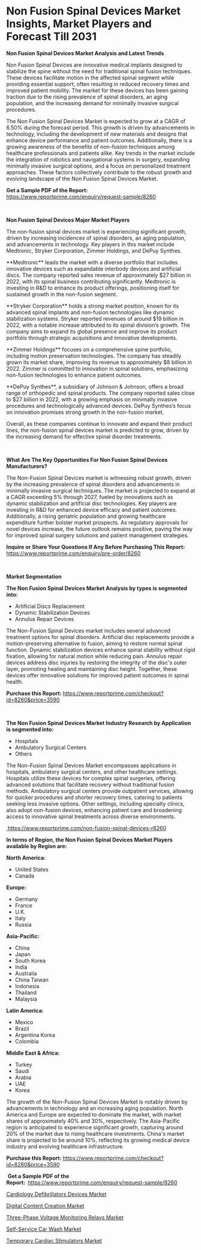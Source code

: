 <p><h1>Non Fusion Spinal Devices Market Insights, Market Players and Forecast Till 2031</h1></p><p><strong>Non Fusion Spinal Devices Market Analysis and Latest Trends</strong></p>
<p><p>Non Fusion Spinal Devices are innovative medical implants designed to stabilize the spine without the need for traditional spinal fusion techniques. These devices facilitate motion in the affected spinal segment while providing essential support, often resulting in reduced recovery times and improved patient mobility. The market for these devices has been gaining traction due to the rising prevalence of spinal disorders, an aging population, and the increasing demand for minimally invasive surgical procedures.</p><p>The Non Fusion Spinal Devices Market is expected to grow at a CAGR of 6.50% during the forecast period. This growth is driven by advancements in technology, including the development of new materials and designs that enhance device performance and patient outcomes. Additionally, there is a growing awareness of the benefits of non-fusion techniques among healthcare professionals and patients alike. Key trends in the market include the integration of robotics and navigational systems in surgery, expanding minimally invasive surgical options, and a focus on personalized treatment approaches. These factors collectively contribute to the robust growth and evolving landscape of the Non Fusion Spinal Devices Market.</p></p>
<p><strong>Get a Sample PDF of the Report:&nbsp;</strong> <a href="https://www.reportprime.com/enquiry/request-sample/8260">https://www.reportprime.com/enquiry/request-sample/8260</a></p>
<p>&nbsp;</p>
<p><strong>Non Fusion Spinal Devices Major Market Players</strong></p>
<p><p>The non-fusion spinal devices market is experiencing significant growth, driven by increasing incidences of spinal disorders, an aging population, and advancements in technology. Key players in this market include Medtronic, Stryker Corporation, Zimmer Holdings, and DePuy Synthes.</p><p>**Medtronic** leads the market with a diverse portfolio that includes innovative devices such as expandable interbody devices and artificial discs. The company reported sales revenue of approximately $27 billion in 2022, with its spinal business contributing significantly. Medtronic is investing in R&D to enhance its product offerings, positioning itself for sustained growth in the non-fusion segment.</p><p>**Stryker Corporation** holds a strong market position, known for its advanced spinal implants and non-fusion technologies like dynamic stabilization systems. Stryker reported revenues of around $19 billion in 2022, with a notable increase attributed to its spinal division’s growth. The company aims to expand its global presence and improve its product portfolio through strategic acquisitions and innovative developments.</p><p>**Zimmer Holdings** focuses on a comprehensive spine portfolio, including motion preservation technologies. The company has steadily grown its market share, improving its revenue to approximately $8 billion in 2022. Zimmer is committed to innovation in spinal solutions, emphasizing non-fusion technologies to enhance patient outcomes.</p><p>**DePuy Synthes**, a subsidiary of Johnson & Johnson, offers a broad range of orthopedic and spinal products. The company reported sales close to $27 billion in 2022, with a growing emphasis on minimally invasive procedures and technologically advanced devices. DePuy Synthes’s focus on innovation promises strong growth in the non-fusion market.</p><p>Overall, as these companies continue to innovate and expand their product lines, the non-fusion spinal devices market is predicted to grow, driven by the increasing demand for effective spinal disorder treatments.</p></p>
<p>&nbsp;</p>
<p><strong>What Are The Key Opportunities For Non Fusion Spinal Devices Manufacturers?</strong></p>
<p><p>The Non-Fusion Spinal Devices market is witnessing robust growth, driven by the increasing prevalence of spinal disorders and advancements in minimally invasive surgical techniques. The market is projected to expand at a CAGR exceeding 5% through 2027, fueled by innovations such as dynamic stabilization and artificial disc technologies. Key players are investing in R&D for enhanced device efficacy and patient outcomes. Additionally, a rising geriatric population and growing healthcare expenditure further bolster market prospects. As regulatory approvals for novel devices increase, the future outlook remains positive, paving the way for improved spinal surgery solutions and patient management strategies.</p></p>
<p><strong>Inquire or Share Your Questions If Any Before Purchasing This Report:</strong> <a href="https://www.reportprime.com/enquiry/pre-order/8260">https://www.reportprime.com/enquiry/pre-order/8260</a></p>
<p>&nbsp;</p>
<p><strong>Market Segmentation</strong></p>
<p><strong>The Non Fusion Spinal Devices Market Analysis by types is segmented into:</strong></p>
<p><ul><li>Artificial Discs Replacement</li><li>Dynamic Stabilization Devices</li><li>Annulus Repair Devices</li></ul></p>
<p><p>The Non-Fusion Spinal Devices market includes several advanced treatment options for spinal disorders. Artificial disc replacements provide a motion-preserving alternative to fusion, aiming to restore normal spinal function. Dynamic stabilization devices enhance spinal stability without rigid fixation, allowing for natural motion while reducing pain. Annulus repair devices address disc injuries by restoring the integrity of the disc's outer layer, promoting healing and maintaining disc height. Together, these devices offer innovative solutions for improved patient outcomes in spinal health.</p></p>
<p><strong>Purchase this Report:&nbsp;</strong><a href="https://www.reportprime.com/checkout?id=8260&price=3590">https://www.reportprime.com/checkout?id=8260&price=3590</a></p>
<p>&nbsp;</p>
<p><strong>The Non Fusion Spinal Devices Market Industry Research by Application is segmented into:</strong></p>
<p><ul><li>Hospitals</li><li>Ambulatory Surgical Centers</li><li>Others</li></ul></p>
<p><p>The Non-Fusion Spinal Devices Market encompasses applications in hospitals, ambulatory surgical centers, and other healthcare settings. Hospitals utilize these devices for complex spinal surgeries, offering advanced solutions that facilitate recovery without traditional fusion methods. Ambulatory surgical centers provide outpatient services, allowing for quicker procedures and shorter recovery times, catering to patients seeking less invasive options. Other settings, including specialty clinics, also adopt non-fusion devices, enhancing patient care and broadening access to innovative spinal treatments across diverse environments.</p></p>
<p><a href="https://www.reportprime.com/non-fusion-spinal-devices-r8260">&nbsp;https://www.reportprime.com/non-fusion-spinal-devices-r8260</a></p>
<p><strong>In terms of Region, the Non Fusion Spinal Devices Market Players available by Region are:</strong></p>
<p>
    <p> <strong> North America: </strong>
        <ul>
            <li>United States</li>
            <li>Canada</li>
        </ul>
        </p> 
    <p> <strong> Europe: </strong>
        <ul>
            <li>Germany</li>
            <li>France</li>
            <li>U.K.</li>
            <li>Italy</li>
            <li>Russia</li>
        </ul>
        </p> 
    <p> <strong> Asia-Pacific: </strong>
        <ul>
            <li>China</li>
            <li>Japan</li>
            <li>South Korea</li>
            <li>India</li>
            <li>Australia</li>
            <li>China Taiwan</li>
            <li>Indonesia</li>
            <li>Thailand</li>
            <li>Malaysia</li>
        </ul>
        </p> 
    <p> <strong> Latin America: </strong>
        <ul>
            <li>Mexico</li>
            <li>Brazil</li>
            <li>Argentina Korea</li>
            <li>Colombia</li>
        </ul>
        </p> 
    <p> <strong> Middle East & Africa: </strong>
        <ul>
            <li>Turkey</li>
            <li>Saudi</li>
            <li>Arabia</li>
            <li>UAE</li>
            <li>Korea</li>
        </ul>
    </p>
    </p>
<p><p>The growth of the Non-Fusion Spinal Devices Market is notably driven by advancements in technology and an increasing aging population. North America and Europe are expected to dominate the market, with market shares of approximately 40% and 30%, respectively. The Asia-Pacific region is anticipated to experience significant growth, capturing around 20% of the market due to rising healthcare investments. China's market share is projected to be around 10%, reflecting its growing medical device industry and evolving healthcare infrastructure.</p></p>
<p><strong>Purchase this Report: </strong><a href="https://www.reportprime.com/checkout?id=8260&price=3590">https://www.reportprime.com/checkout?id=8260&price=3590</a></p>
<p>&nbsp;<strong>Get a Sample PDF of the Report:&nbsp;&nbsp;</strong><a href="https://www.reportprime.com/enquiry/request-sample/8260">https://www.reportprime.com/enquiry/request-sample/8260</a></p>
<p><strong></strong></p>
<p><p><a href="https://issuu.com/reportprime-2/docs/cardiology-defibrillators-devices-m_156f2049b8336c">Cardiology Defibrillators Devices Market</a></p><p><a href="https://www.linkedin.com/pulse/digital-content-creation-market-evolution-global-trends-y5nyc?trackingId=cBDIYekETFqf3LsvhlblTw%3D%3D">Digital Content Creation Market</a></p><p><a href="https://medium.com/@alexander.bell98078/global-three-phase-voltage-monitoring-relays-industry-research-report-competitive-landscape-36d3f82fa819">Three-Phase Voltage Monitoring Relays Market</a></p><p><a href="https://medium.com/@danibram100_64069/global-self-service-car-wash-market-status-2024-2031-and-forecast-by-region-product-end-use-f6bde02d7a26">Self-Service Car Wash Market</a></p><p><a href="https://issuu.com/reportprime-2/docs/temporary-cardiac-stimulators-marke_fc0ea563e73f00">Temporary Cardiac Stimulators Market</a></p></p>